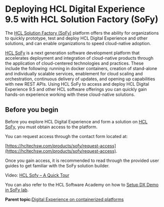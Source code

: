 # Deploying HCL Digital Experience 9.5 with HCL Solution Factory \(SoFy\)

The [HCL Solution Factory \(SoFy\)](https://www.hcltechsw.com/sofy/catalog) platform offers the ability for organizations to quickly prototype, test and deploy HCL Digital Experience and other solutions, and can enable organizations to speed cloud-native adoption.

[HCL SoFy](https://www.hcltechsw.com/sofy/catalog) is a next generation software development platform that accelerates deployment and integration of cloud-native products through the application of cloud-centered technologies and practices. These include the following: running in docker containers, creation of stand-alone and individually scalable services, enablement for cloud scaling and orchestration, continuous delivery of updates, and opening up capabilities with new REST APIs. Using HCL SoFy to access and deploy HCL Digital Experience 9.5 and other HCL software offerings you can quickly gain hands-on experience working with these cloud-native solutions.

## Before you begin

Before you explore HCL Digital Experience and form a solution on [HCL SoFy](https://www.hcltechsw.com/sofy/catalog), you must obtain access to the platform.

You can request access through the contact form located at:

[https://hcltechsw.com/products/sofy/request-access](https://hcltechsw.com/products/sofy/request-access).

Once you gain access, it is recommended to read through the provided user guides to get familiar with the SoFy solution builder.

Video: [HCL Sofy – A Quick Tour](https://youtu.be/no1BM_BZvb4)

You can also refer to the HCL Software Academy on how to [Setup DX Demo in SoFy lab](https://hclsw.co/dx-demo-pack-install-lab).

**Parent topic:**[Digital Experience on containerized platforms](../containerization/deployment.md)


